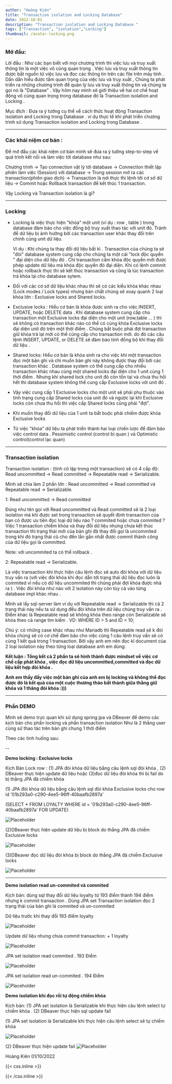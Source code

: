 ```yaml
---
author: "Hoàng Kiên"
title: "Transaction isolation and Locking Database"
date: 2022-10-01
description: "Transaction isolation and Locking Database "
tags: ["Transaction", "isolation","Locking"]
thumbnail: /avatar-locking.png
---
```


<h3>Mở đầu:</h3>

 Lời đầu : Như các bạn biết với mọi chương trình thì việc lưu và truy xuất thông tin là một việc vô cùng quan trọng . Việc lưu và truy xuất thông tin được bắt nguồn từ việc lưu và đọc các thông tin trên các file trên máy tính . Dần dần hiểu được tầm quan trọng của việc lưu và truy xuất , Chúng ta phát triển ra những chương trình để quản lý lưu và truy xuất thông tin và chúng ta gọi nó là "Database"  . Vậy hôm nay mình sẽ giới thiệu về hai cơ chế hoạt động vô cùng quan trọng trong database đó là Transaction isolation and Locking .

 Mục đích : Đưa ra ý tưởng cụ thể về cách thức hoạt động Transaction isolation and Locking trong Database . ví dụ thực tế khi phát triển chương trình sử dụng Transaction isolation and Locking trong Database .

---


<h3>Các khái niệm cơ bản :</h3>

Để mở đầu các khái niệm cơ bản mình sẽ đưa ra ý tưởng step-to-step về quá trình kết nối và làm việc tới database như sau:

Chương trình -> Tạo connection vật lý tới database -> Connection thiết lập phiên làm việc (Session) với database   -> Trong session mở ra các transaction(phiên giao dịch) -> Transaction là nơi thực thi lệnh tới cơ sở dữ liệu -> Commit hoặc Rollback transaction để kết thúc 1 transaction.

Vậy Locking và Transaction isolation là gì?

---

<h3>Locking</h3>

- Locking là việc thực hiện "khóa" một unit (ví dụ : row , table ) trong database đảm bảo cho việc đồng bộ truy xuất thao tác với unit đó. Tránh để dữ liệu bị ảnh hưởng bởi các transaction user khác thay đổi trên chính cùng unit dữ liệu. 
 
  Ví dụ : Khi chúng ta  thay đổi dữ liệu bất kì . Transaction của chúng ta sẽ "đòi" database system cung cấp cho chúng ta một cái "lock độc quyền " đại diện cho dữ liệu đó  . Chỉ transaction cầm khóa độc quyền mới được phép update dữ liệu mà khóa độc quyền đó đại diện. Khi có lệnh commit hoặc rollback thực thi sẽ kết thúc transaction và cũng là lúc transaction trả khóa lại cho database sytem.

- Đối với các cơ sở dữ liệu khác nhau thì sẽ có các kiểu khóa khác nhau (Lock modes / Lock types) nhưng bản chất chúng sẽ xoay quanh 2 loại khóa lớn : Exclusive locks and Shared locks.

- Exclusive locks : Hiểu cơ bản là khóa được sinh ra cho việc INSERT, UPDATE, hoặc DELETE data . Khi database system cung cấp cho transaction một Exclusive locks đại diện cho một unit (row,table ... ) thì sẽ không có transaction khác nào có thể có cùng khóa Exclusive locks đại diện unit đó trên một thời điểm . Chúng bắt buộc phải đợi transaction giữ khóa trả lại mới có thể cũng cấp cho transaction mới. do đó các câu lệnh INSERT, UPDATE, or DELETE sẽ đảm bảo tính đồng bộ khi thay đổi dữ liệu .

- Shared locks: Hiểu cơ bản là khóa sinh ra cho việc khi một transaction đọc một bản ghi và chỉ muốn bản ghi này không được thay đổi bới các transaction khác . Database system có thể cung cấp cho nhiều transaction khác nhau cùng một shared locks đại diện cho 1 unit cùng 1 thời điểm . Nhưng khi shared lock cho unit đó còn tồn tại và chưa thu hồi hết thì database system không thể cung cấp Exclusive locks với unit đó .

- Vậy việc cung cấp 1 Exclusive locks cho một unit sẽ phải phụ thuộc vào tình trạng cung cấp Shared locks của unit đó và ngược lại khi Exclusive locks còn chưa thu hồi thì việc cấp Shared locks cũng phải "đợi".

- Khi muốn thay đổi dữ liệu của 1 unit ta bắt buộc phải chiếm được khóa Exclusive locks

- Từ việc "khóa" dữ liệu ta phát triển thành hai loại chiến lược  để đảm bảo việc control data .
Pessimistic  control (control bi quan ) và Optimistic control(control lạc quan)

---

<h3>Transaction isolation </h3>

Transaction isolation : (tính cô lập trong một transaction) sẽ có 4 cấp độ:  Read uncommitted -> Read committed -> Repeatable read -> Serializable.

Mình sẽ chia làm 2 phần lớn : Read uncommitted -> Read committed và Repeatable read -> Serializable.

1: Read uncommitted -> Read committed

Đúng như tên gọi với Read uncommitted và Read committed sẽ là 2 loại isolation mà khi được set trong transaction sẽ quyết định transaction của bạn có được ưu tiên đọc loại dữ liệu nào ? commited hoặc chưa commited ?
Việc 1 transaction chiếm khóa và thay đổi dữ liệu nhưng chưa kết thúc transaction thì trạng thái mới của bản ghi đã thay đổi gọi là uncommited trong khi đó trạng thái cũ cho đến lần gần nhất được commit thành công của dữ liệu gọi là committed.

Note: với uncommited ta có thể rollback .

2: Repeatable read -> Serializable.

Là việc transaction khi thực hiện câu lệnh đọc sẽ auto đòi khóa với dữ liệu truy vấn ra (với việc đòi khóa khi đọc dẫn tới trạng thái dữ liệu đọc luôn là commited vì nếu có dữ liệu uncommited thì chúng phải đợi khóa được nhả ra ) . Việc đòi khóa như nào với 2 isolation này còn tùy cả vào từng database impl khác nhau . 

Mình sẽ lấy sql-server làm ví dụ với Repeatable read -> Serializable thì cả 2 trạng thái này nếu ta sử dụng đều đòi khóa trên dữ liệu chúng truy vấn ra . Điểm khác là Repeatable read sẽ không khóa theo range còn Serializable sẽ khóa theo cả range tìm kiếm . VD: WHERE ID > 5 and ID < 10;  

Chú ý: có những case khác nhau như Mariadb thì Repeatable read sẽ k đòi khóa chúng sẽ có cơ chế đảm bảo cho việc cùng 1 câu lệnh truy vấn sẽ có cùng 1 kết quả trong 1 transaction. Bởi vậy anh em nên đọc kĩ document của 2 loại isolation này theo từng loại database anh em dùng.


**Kết luận :  Tổng kết cả 2 phần ta sẽ hình thành được mindset về việc cơ chế cấp phát khóa , việc đọc dữ liệu uncommitted,committed và đọc dữ liệu kết hợp đòi khóa .** 

**Anh em thấy đấy việc một bản ghi của anh em bị locking và không thể đọc được đó là kết quả của một cuộc thương thảo bất thành giữa thằng giữ khóa và 1 thăng đòi khóa :)))**


---

<h3>Phần DEMO</h3>

Mình sẽ demo trực quan khi sử dụng spring jpa và  DBeaver để demo các kịch bản cho phần locking và phần transaction isolation Như là 2 thằng user cùng sử thao tác trên bản ghi chung 1 thời điểm

Theo các tình huống sau:

--

**Demo locking : Exclusive locks**

Kịch Bản Lock row : (1) JPA đòi khóa dữ liệu bằng câu lệnh sql đòi khóa ,  (2)  DBeaver thực hiện update dữ liệu hoặc (3)đọc dữ liệu đòi khóa thì bị fail do bị thằng JPA đã chiếm khóa 

(1) JPA đòi khóa dữ liệu bằng câu lệnh sql đòi khóa Exclusive locks cho row id '01b293a0-c290-4ee5-96ff-40baafb2897a'  

(SELECT *  FROM LOYALTY WHERE id = '01b293a0-c290-4ee5-96ff-40baafb2897a' FOR UPDATE)

![Placeholder](/k1.png)

(2)DBeaver thực hiện update dữ liệu bị block do thằng JPA đã chiếm Exclusive locks

![Placeholder](/k2.png)

(3)DBeaver đọc dữ liệu đòi khóa bị block do thằng JPA đã chiếm Exclusive locks

![Placeholder](/k3.png)


---

**Demo isolation read un-commited và commited**

Kịch bản: dùng sql thay đổi dữ liệu loyalty từ 193 điểm thành 194 điểm nhưng k commit transaction . Dùng JPA set Transaction isolation đọc 2 trạng thái của bản ghi là commited và un-commited

Dữ liệu trước khi thay đổi 193 điểm loyalty

![Placeholder](/k4.png)

Update dữ liệu nhưng chưa commit transaction: + 1 loyalty

![Placeholder](/k5.png)


JPA set isolation read commited . 193 Điểm

![Placeholder](/k6.png)


JPA set isolation read un-commited . 194 Điểm

![Placeholder](/k7.png)


**Demo isolation khi đọc rồi tự động chiếm khóa**

Kịch bản: (1) JPA set isolation là Serializable khi thực hiện câu lệnh select tự chiếm khóa . (2)  DBeaver thực hiện  sql update fail

(1) JPA set isolation là Serializable khi thực hiện câu lệnh select sẽ tự chiếm khóa

![Placeholder](/k8.png)

(2)  DBeaver thực hiện update fail
![Placeholder](/k9.png)


Hoàng Kiên 01/10/2022



{{< css.inline >}}

<style>
.canon { background: white; width: 100%; height: auto; }
</style>

{{< /css.inline >}}
